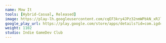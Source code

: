 ```yaml
---
name: Mow It
tools: [Hybrid-Casual, Released]
image: https://play-lh.googleusercontent.com/cqEF3kry4JPz32nmWPbkN_xRJlw_NMK0Oi4LAj37qowN70sgS62ePIcPrhc-BrRVEg=w240-h480-rw
google_play_url: https://play.google.com/store/apps/details?id=com.igdclub.mowit
weight: 1102
studio: Indie GameDev Club
---
```

